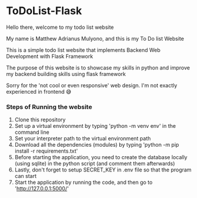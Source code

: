 # ToDoList-Flask

Hello there, welcome to my todo list website

My name is Matthew Adrianus Mulyono, and this is my To Do list Website

This is a simple todo list website that implements Backend Web Development with Flask Framework

The purpose of this website is to showcase my skills in python and improve my backend building skills using flask framework

Sorry for the 'not cool or even responsive' web design. I'm not exactly experienced in frontend 😅

### Steps of Running the website
1. Clone this repository
2. Set up a virtual environment by typing 'python -m venv env' in the command line
3. Set your interpreter path to the virtual environment path
4. Download all the dependencies (modules) by typing 'python -m pip install -r requirements.txt'
5. Before starting the application, you need to create the database locally (using sqlite) in the python script (and comment them afterwards)
6. Lastly, don't forget to setup SECRET_KEY in .env file so that the program can start
7. Start the application by running the code, and then go to 'http://127.0.0.1:5000/'
